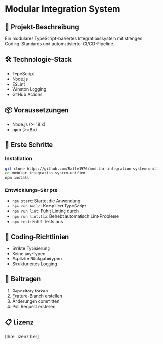 # Modular Integration System

## 🚀 Projekt-Beschreibung
Ein modulares TypeScript-basiertes Integrationssystem mit strengen Coding-Standards und automatisierter CI/CD-Pipeline.

## 🛠️ Technologie-Stack
- TypeScript
- Node.js
- ESLint
- Winston Logging
- GitHub Actions

## 📦 Voraussetzungen
- Node.js (>=18.x)
- npm (>=8.x)

## 🔧 Erste Schritte

### Installation
```bash
git clone https://github.com/Ralle1976/modular-integration-system-unified.git
cd modular-integration-system-unified
npm install
```

### Entwicklungs-Skripte
- `npm start`: Startet die Anwendung
- `npm run build`: Kompiliert TypeScript
- `npm run lint`: Führt Linting durch
- `npm run lint:fix`: Behebt automatisch Lint-Probleme
- `npm test`: Führt Tests aus

## 📝 Coding-Richtlinien
- Strikte Typisierung
- Keine `any`-Typen
- Explizite Rückgabetypen
- Strukturiertes Logging

## 🤝 Beitragen
1. Repository forken
2. Feature-Branch erstellen
3. Änderungen committen
4. Pull Request erstellen

## 📋 Lizenz
[Ihre Lizenz hier]
